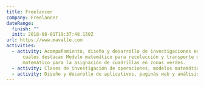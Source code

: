 ```yaml
---
title: Freelancer
company: Freelancer
dateRange:
  finish: ""
  init: 2018-08-01T19:37:48.150Z
url: https://www.mavalle.com
activities:
  - activity: Acompañamiento, diseño y desarrollo de investigaciones en el área de la ingeniería entre las
      cuales destacan Modelo matemático para recolección y transporte de RSU, Modelo
      matemático para la asignación de cuadrillas en zonas verdes.
  - activity: Clases de investigación de operaciones, modelos matemáticos aplicados a la industria y programación.
  - activity: Diseño y desarollo de aplicativos, paginás web y análisis de datos.
---
```

